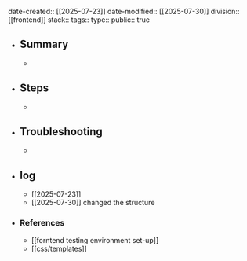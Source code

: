date-created:: [[2025-07-23]]
date-modified:: [[2025-07-30]] 
division:: [[frontend]] 
stack::
tags::
type:: 
public:: true

- ## Summary
	-
- ## Steps
	-
- ## Troubleshooting
	-
- ## log
	- [[2025-07-23]]
	- [[2025-07-30]] changed the structure
- ### References
	- [[forntend testing environment set-up]]
	- [[css/templates]]